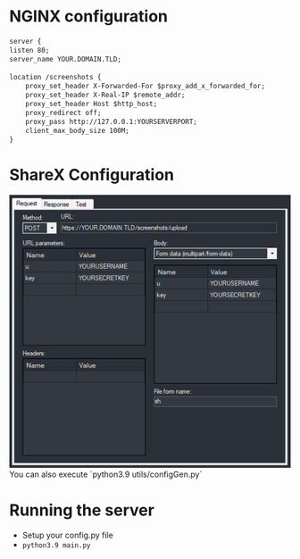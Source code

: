 # NGINX configuration
```nginx
server {
listen 80;
server_name YOUR.DOMAIN.TLD;

location /screenshots {
    proxy_set_header X-Forwarded-For $proxy_add_x_forwarded_for;
    proxy_set_header X-Real-IP $remote_addr;
    proxy_set_header Host $http_host;
    proxy_redirect off;
    proxy_pass http://127.0.0.1:YOURSERVERPORT;
    client_max_body_size 100M;
}
```
# ShareX Configuration
<img src="https://github.com/Airiuwu/ShareX-Uploader/blob/main/assets/unknown.png?raw=true"/>
You can also execute `python3.9 utils/configGen.py`

# Running the server
* Setup your config.py file
* `python3.9 main.py`
